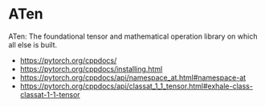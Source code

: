 # ATen

ATen: The foundational tensor and mathematical operation library on which all else is built.


- https://pytorch.org/cppdocs/
- https://pytorch.org/cppdocs/installing.html
- https://pytorch.org/cppdocs/api/namespace_at.html#namespace-at
- https://pytorch.org/cppdocs/api/classat_1_1_tensor.html#exhale-class-classat-1-1-tensor
